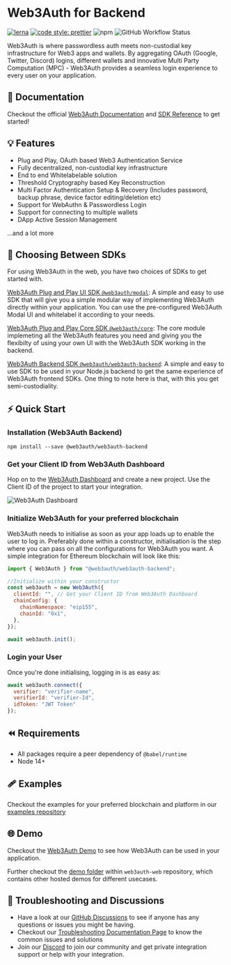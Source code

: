 # Web3Auth for Backend

[![lerna](https://img.shields.io/badge/maintained%20with-lerna-cc00ff.svg)](https://lerna.js.org/)
[![code style: prettier](https://img.shields.io/badge/code_style-prettier-ff69b4.svg?style=flat-square)](https://github.com/prettier/prettier)
![npm](https://img.shields.io/npm/dw/@web3auth/web3auth-backend)
![GitHub Workflow Status](https://img.shields.io/github/workflow/status/web3auth/web3auth-backend/Build%20&%20Release)

Web3Auth is where passwordless auth meets non-custodial key infrastructure for Web3 apps and wallets. By aggregating OAuth (Google, Twitter, Discord) logins, different wallets and innovative Multi Party Computation (MPC) - Web3Auth provides a seamless login experience to every user on your application.

## 📖 Documentation

Checkout the official [Web3Auth Documentation](https://web3auth.io/docs) and [SDK Reference](https://web3auth.io/docs/sdk/web-backend/) to get started!

## 💡 Features

- Plug and Play, OAuth based Web3 Authentication Service
- Fully decentralized, non-custodial key infrastructure
- End to end Whitelabelable solution
- Threshold Cryptography based Key Reconstruction
- Multi Factor Authentication Setup & Recovery (Includes password, backup phrase, device factor editing/deletion etc)
- Support for WebAuthn & Passwordless Login
- Support for connecting to multiple wallets
- DApp Active Session Management

...and a lot more

## 💭 Choosing Between SDKs

For using Web3Auth in the web, you have two choices of SDKs to get started with.

[Web3Auth Plug and Play UI SDK `@web3auth/modal`](https://web3auth.io/docs/sdk/web/web3auth/): A simple and easy to use SDK that will give you a simple modular way of implementing Web3Auth directly within your application. You can use the pre-configured Web3Auth Modal UI and whitelabel it according to your needs.

[Web3Auth Plug and Play Core SDK `@web3auth/core`](https://web3auth.io/docs/sdk/web/core/): The core module implemeting all the Web3Auth features you need and giving you the flexibilty of using your own UI with the Web3Auth SDK working in the backend.

[Web3Auth Backend SDK `@web3auth/web3auth-backend`](https://web3auth.io/docs/sdk/web-backend/): A simple and easy to use SDK to be used in your Node.js backend to get the same experience of Web3Auth frontend SDKs. One thing to note here is that, with this you get semi-custodiality.

## ⚡ Quick Start

### Installation (Web3Auth Backend)

```shell
npm install --save @web3auth/web3auth-backend
```

### Get your Client ID from Web3Auth Dashboard

Hop on to the [Web3Auth Dashboard](https://dashboard.web3auth.io/) and create a new project. Use the Client ID of the project to start your integration.

![Web3Auth Dashboard](https://web3auth.io/docs/assets/images/project_plug_n_play-89c39ec42ad993107bb2485b1ce64b89.png)

### Initialize Web3Auth for your preferred blockchain

Web3Auth needs to initialise as soon as your app loads up to enable the user to log in. Preferably done within a constructor, initialisation is the step where you can pass on all the configurations for Web3Auth you want. A simple integration for Ethereum blockchain will look like this:

```js
import { Web3Auth } from "@web3auth/web3auth-backend";

//Initialize within your constructor
const web3auth = new Web3Auth({
  clientId: "", // Get your Client ID from Web3Auth Dashboard
  chainConfig: {
    chainNamespace: "eip155",
    chainId: "0x1",
  },
});

await web3auth.init();
```

### Login your User

Once you're done initialising, logging in is as easy as:

```js
await web3auth.connect({
  verifier: "verifier-name", 
  verifierId: "verifier-Id", 
  idToken: "JWT Token"
});
```

## ⏪ Requirements

- All packages require a peer dependency of `@babel/runtime`
- Node 14+

## 🩹 Examples

Checkout the examples for your preferred blockchain and platform in our [examples repository](https://github.com/Web3Auth/examples/)

## 🌐 Demo

Checkout the [Web3Auth Demo](https://demo-app.web3auth.io/) to see how Web3Auth can be used in your application.

Further checkout the [demo folder](https://github.com/Web3Auth/Web3Auth/tree/master/demo) within `web3auth-web` repository, which contains other hosted demos for different usecases.

## 💬 Troubleshooting and Discussions

- Have a look at our [GitHub Discussions](https://github.com/Web3Auth/Web3Auth/discussions?discussions_q=sort%3Atop) to see if anyone has any questions or issues you might be having.
- Checkout our [Troubleshooting Documentation Page](https://web3auth.io/docs/troubleshooting) to know the common issues and solutions
- Join our [Discord](https://discord.gg/web3auth) to join our community and get private integration support or help with your integration.